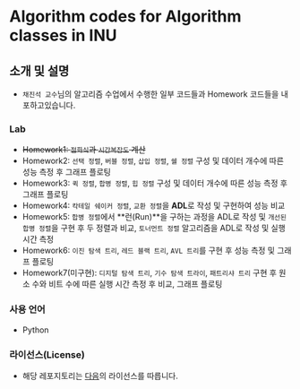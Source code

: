 # Algorithm codes for Algorithm classes in INU

## 소개 및 설명

- `채진석 교수`님의 알고리즘 수업에서 수행한 일부 코드들과 Homework 코드들을 내포하고있습니다.

### Lab

- ~~Homework1: `점화식`과 `시간복잡도` 계산~~
- Homework2: `선택 정렬`, `버블 정렬`, `삽입 정렬`, `쉘 정렬` 구성 및 데이터 개수에 따른 성능 측정 후 그래프 플로팅
- Homework3: `퀵 정렬`, `합병 정렬`, `힙 정렬` 구성 및 데이터 개수에 따른 성능 측정 후 그래프 플로팅
- Homework4: `칵테일 쉐이커 정렬`, `교환 정렬`을 **ADL**로 작성 및 구현하여 성능 비교
- Homework5: `합병 정렬`에서 **런(Run)**을 구하는 과정을 ADL로 작성 및 `개선된 합병 정렬`을 구현 후 두 정렬과 비교, `토너먼트 정렬` 알고리즘을 ADL로 작성 및 실행시간 측정
- Homework6: `이진 탐색 트리`, `레드 블랙 트리`, `AVL 트리`를 구현 후 성능 측정 및 그래프 플로팅
- Homework7(미구현): `디지털 탐색 트리`, `기수 탐색 트라이`, `패트리샤 트리` 구현 후 원소 수와 비트 수에 따른 실행 시간 측정 후 비교, 그래프 플로팅

### 사용 언어

- Python

### 라이선스(License)

- 해당 레포지토리는 [다음](/LICENSE)의 라이선스를 따릅니다.
